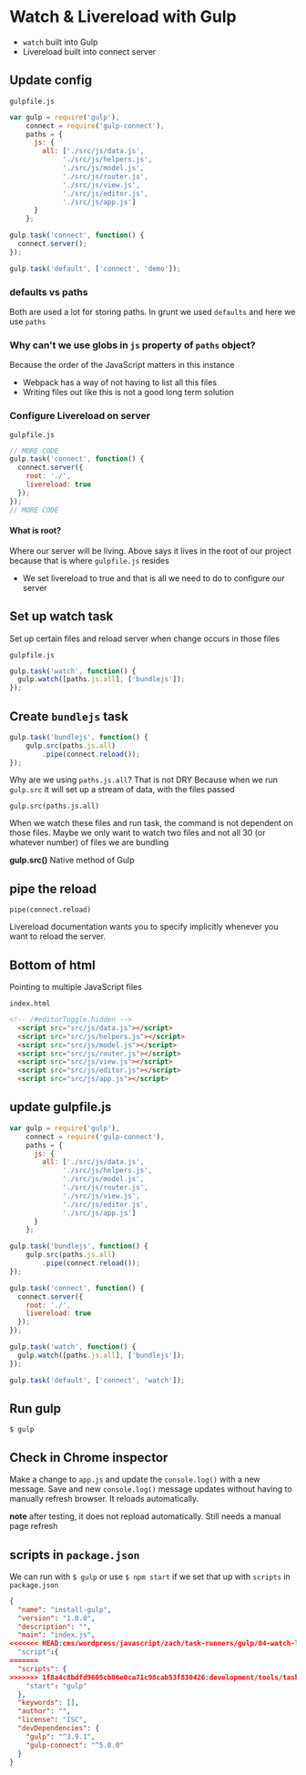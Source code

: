 # Watch & Livereload with Gulp
* `watch` built into Gulp
* Livereload built into connect server

## Update config
`gulpfile.js`

```js
var gulp = require('gulp'),
    connect = require('gulp-connect'),
    paths = {
      js: {
        all: ['./src/js/data.js',
             './src/js/helpers.js',
             './src/js/model.js',
             './src/js/router.js',
             './src/js/view.js',
             './src/js/editor.js',
             './src/js/app.js']
      }
    };

gulp.task('connect', function() {
  connect.server();
});

gulp.task('default', ['connect', 'demo']);
```

### defaults vs paths
Both are used a lot for storing paths. In grunt we used `defaults` and here we use `paths`

### Why can't we use globs in `js` property of `paths` object?
Because the order of the JavaScript matters in this instance

* Webpack has a way of not having to list all this files
* Writing files out like this is not a good long term solution

### Configure Livereload on server

`gulpfile.js`

```js
// MORE CODE
gulp.task('connect', function() {
  connect.server({
    root: './',
    livereload: true
  });
});
// MORE CODE
```

#### What is root?
Where our server will be living. Above says it lives in the root of our project because that is where `gulpfile.js` resides

* We set livereload to true and that is all we need to do to configure our server

## Set up watch task
Set up certain files and reload server when change occurs in those files

`gulpfile.js`

```js
gulp.task('watch', function() {
  gulp.watch([paths.js.all], ['bundlejs']);
});
```

## Create `bundlejs` task

```js
gulp.task('bundlejs', function() {
    gulp.src(paths.js.all)
        .pipe(connect.reload());
});
```

Why are we using `paths.js.all`? That is not DRY
Because when we run `gulp.src` it will set up a stream of data, with the files passed

`gulp.src(paths.js.all)`

When we watch these files and run task, the command is not dependent on those files. Maybe we only want to watch two files and not all 30 (or whatever number) of files we are bundling

**gulp.src()** Native method of Gulp

## pipe the reload
`pipe(connect.reload)`

Livereload documentation wants you to specify implicitly whenever you want to reload the server.

## Bottom of html
Pointing to multiple JavaScript files

`index.html`

```html
<!-- /#editorToggle.hidden -->
  <script src="src/js/data.js"></script>
  <script src="src/js/helpers.js"></script>
  <script src="src/js/model.js"></script>
  <script src="src/js/router.js"></script>
  <script src="src/js/view.js"></script>
  <script src="src/js/editor.js"></script>
  <script src="src/js/app.js"></script>
```

## update gulpfile.js

```js
var gulp = require('gulp'),
    connect = require('gulp-connect'),
    paths = {
      js: {
        all: ['./src/js/data.js',
             './src/js/helpers.js',
             './src/js/model.js',
             './src/js/router.js',
             './src/js/view.js',
             './src/js/editor.js',
             './src/js/app.js']
      }
    };

gulp.task('bundlejs', function() {
    gulp.src(paths.js.all)
        .pipe(connect.reload());
});

gulp.task('connect', function() {
  connect.server({
    root: './',
    livereload: true
  });
});

gulp.task('watch', function() {
  gulp.watch([paths.js.all], ['bundlejs']);
});

gulp.task('default', ['connect', 'watch']);
```

## Run gulp

`$ gulp`

## Check in Chrome inspector
Make a change to `app.js` and update the `console.log()` with a new message. Save and new `console.log()` message updates without having to manually refresh browser. It reloads automatically.

**note** after testing, it does not repload automatically. Still needs a manual page refresh

## scripts in `package.json`
We can run with `$ gulp` or use `$ npm start` if we set that up with `scripts` in `package.json`

```json
{
  "name": "install-gulp",
  "version": "1.0.0",
  "description": "",
  "main": "index.js",
<<<<<<< HEAD:cms/wordpress/javascript/zach/task-runners/gulp/04-watch-livereload.md
  "script":{
=======
  "scripts": {
>>>>>>> 1f8a4c8bdfd9605cb06e0ca71c98cab53f830426:development/tools/task-runners/zach-master-js-wp-class/gulp/04-watch-livereload.md
    "start": "gulp"
  },
  "keywords": [],
  "author": "",
  "license": "ISC",
  "devDependencies": {
    "gulp": "^3.9.1",
    "gulp-connect": "^5.0.0"
  }
}
```

